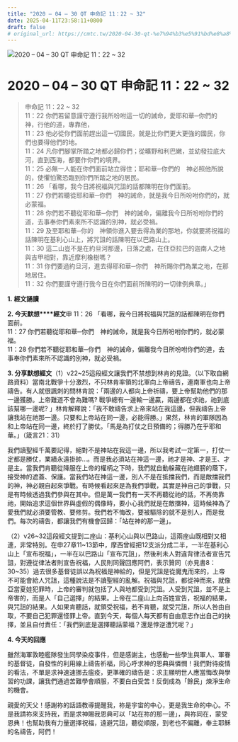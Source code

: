 ```yaml
---
title: "2020 – 04 – 30 QT 申命記 11：22 ~ 32"
date: 2025-04-11T23:58:11+0800
draft: false
# original_url: https://cmtc.tw/2020-04-30-qt-%e7%94%b3%e5%91%bd%e8%a8%98-11%ef%bc%9a22-32
---
```


![2020 – 04 – 30 QT 申命記 11：22 ~ 32](/images/qt.jpg   "2020 – 04 – 30 QT 申命記 11：22 ~ 32")

# 2020 – 04 – 30 QT 申命記 11：22 ~ 32

> 申命記 11：22 ~ 32  
> 11：22 你們若留意謹守遵行我所吩咐這一切的誡命，愛耶和華─你們的　神，行他的道，專靠他，  
> 11：23 他必從你們面前趕出這一切國民，就是比你們更大更強的國民，你們也要得他們的地。  
> 11：24 凡你們腳掌所踏之地都必歸你們；從曠野和利巴嫩，並幼發拉底大河，直到西海，都要作你們的境界。  
> 11：25 必無一人能在你們面前站立得住；耶和華─你們的　神必照他所說的，使懼怕驚恐臨到你們所踏之地的居民。  
> 11：26 「看哪，我今日將祝福與咒詛的話都陳明在你們面前。  
> 11：27 你們若聽從耶和華─你們　神的誡命，就是我今日所吩咐你們的，就必蒙福。  
> 11：28 你們若不聽從耶和華─你們　神的誡命，偏離我今日所吩咐你們的道，去事奉你們素來所不認識的別神，就必受禍。  
> 11：29 及至耶和華─你的　神領你進入要去得為業的那地，你就要將祝福的話陳明在基利心山上，將咒詛的話陳明在以巴路山上。  
> 11：30 這二山豈不是在約旦河那邊，日落之處，在住亞拉巴的迦南人之地與吉甲相對，靠近摩利橡樹嗎？  
> 11：31 你們要過約旦河，進去得耶和華─你們　神所賜你們為業之地，在那地居住。  
> 11：32 你們要謹守遵行我今日在你們面前所陳明的一切律例典章。」

**1.** **經文誦讀**

**2. 今天默想****經文**申 11：26 「看哪，我今日將祝福與咒詛的話都陳明在你們面前。  
11：27 你們若聽從耶和華─你們　神的誡命，就是我今日所吩咐你們的，就必蒙福。  
11：28 你們若不聽從耶和華─你們　神的誡命，偏離我今日所吩咐你們的道，去事奉你們素來所不認識的別神，就必受禍。

**3. 分享默想經文**（1）v22\~25這段經文讓我們不禁想到林肯的見證。（以下取自網路資料）當南北戰爭十分激烈，不只林肯率領的北軍向上帝禱告，連南軍也向上帝禱告。有人就很諷刺的問林肯說：「兩邊的人都向上帝祈禱，要上帝幫助他們的那一邊獲勝。上帝難道不會為難嗎? 戰爭總有一邊輸一邊贏，兩邊都在求祂，祂到底該幫哪一邊呢? 」林肯解釋說：「我不敢禱告求上帝來站在我這邊，但我禱告上帝讓我站在祂那一邊。只要和上帝站在同一邊，必能得勝。」果然，林肯的軍隊因為和上帝站在同一邊，終於打了勝仗。「馬是為打仗之日預備的；得勝乃在乎耶和華。」（箴言21：31）

我們讀聖經千萬要記得，絕對不是神站在我這一邊，所以我考試一定第一，打仗一定都是勝仗，業績永遠掛帥…。而是我必須站在神這一邊，祂才是神、才是王、才是主。當我們肯聽從降服在上帝的權柄之下時，我們就自動躲藏在祂翅膀的蔭下，接受神的遮蓋、保護。當我們站在神這一邊，別人不是在抵擋我們，而是敵擋我們的神，神必親自起來爭戰。有時候看起來是為我們爭戰，其實是神自己的爭戰，只是有時候透過我們參與在其中。但是萬一我們有一天不再聽從祂的話，不再倚靠祂，開始追求這個世界與虛假的偶像時，要小心我們就是在敵擋神，這時候神為了愛我們就必須要管教、要修剪。我們若不悔改，要被驅除的就不是別人，而是我們。每次的禱告，都讓我們有機會回歸：「站在神的那一邊」。

（2）v26\~32這段經文提到二座山：基利心山與以巴路山，這兩座山既相對又相連，非常特別。在申27章11\~13節中，摩西曾經把12支派分成二半，一半在基利心山上「宣布祝福」，一半在以巴路山「宣布咒詛」，然後利未人對違背律法者宣告咒詛，對遵從律法者則宣告祝福，人民則同聲回應阿們，表示贊同（亦見書8：30\~35）過去很多基督徒誤以為祝福是神給的，但是咒詛是從魔鬼而來的，上帝不可能會給人咒詛，這種說法是不讀聖經的亂解。祝福與咒詛，都從神而來，就像亞當夏娃犯罪時，上帝的審判就包括了人與地都受到咒詛。人受到咒詛，並不是上帝害的，而是人「自己選擇」的結果。上帝在二座山上向百姓宣告，祝福的結果，與咒詛的結果。人如果肯聽話，就領受祝福，若不肯聽，就受咒詛，所以人咎由自取，不要自己犯罪還怪罪上帝。直到今天，每個人每天都有自由意志作出自己的抉擇，並且自付責任：「我們到底是選擇聽話蒙福？還是悖逆遭咒呢？」

**4. 今天的回應**

雖然海軍敦睦艦隊發生同學染疫事件，但是感謝主，也感動一些學生與軍人、軍眷的基督徒，自發性的利用線上禱告祈福，同心呼求神的恩典與憐憫！我們對待疫情的看法，不單是求神速速挪去瘟疫，更準確的禱告是：求主顯明世人應當悔改與學習的功課，讓我們通過苦難學會順服，不要白白受苦！反倒成為「餘民」煉淨生命的機會。

親愛的天父！感謝祢的話語教導提醒我，祢是宇宙的中心，更是我生命的中心。不是我請祢來支持我，而是求神賜我恩典可以「站在祢的那一邊」，與祢同在，蒙受恩典！也幫助我有力量選擇祝福，遠避咒詛，聽從順服，到老也不偏離，奉主耶穌的名禱告，阿們！